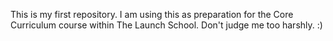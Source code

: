 This is my first repository.
I am using this as preparation for the Core Curriculum course within The Launch School.
Don't judge me too harshly. :)